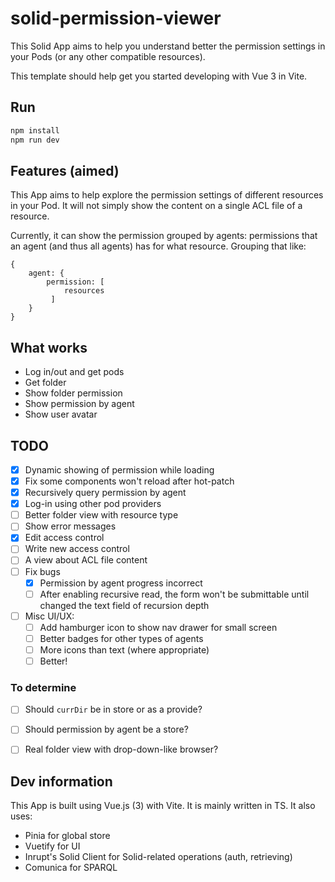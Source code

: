 # solid-permission-viewer

This Solid App aims to help you understand better the permission settings in your Pods (or any other compatible resources).

This template should help get you started developing with Vue 3 in Vite.

## Run

```sh
npm install
npm run dev
```

## Features (aimed)

This App aims to help explore the permission settings of different resources in your Pod. It will not simply show the content on a single ACL file of a resource.

Currently, it can show the permission grouped by agents: permissions that an agent (and thus all agents) has for what resource. Grouping that like:

```
{
    agent: {
        permission: [ 
            resources
         ]
    }
}
```

## What works

- Log in/out and get pods
- Get folder
- Show folder permission
- Show permission by agent
- Show user avatar

## TODO

- [x] Dynamic showing of permission while loading
- [x] Fix some components won't reload after hot-patch
- [x] Recursively query permission by agent
- [x] Log-in using other pod providers
- [ ] Better folder view with resource type
- [ ] Show error messages
- [x] Edit access control
- [ ] Write new access control
- [ ] A view about ACL file content
- [ ] Fix bugs
    - [x] Permission by agent progress incorrect
    - [ ] After enabling recursive read, the form won't be submittable until changed the text field of recursion depth
- [ ] Misc UI/UX:
    - [ ] Add hamburger icon to show nav drawer for small screen
    - [ ] Better badges for other types of agents
    - [ ] More icons than text (where appropriate)
    - [ ] Better!

### To determine

- [ ] Should `currDir` be in store or as a provide?
- [ ] Should permission by agent be a store?
- [ ] Real folder view with drop-down-like browser?


## Dev information

This App is built using Vue.js (3) with Vite. It is mainly written in TS. It also uses:

- Pinia for global store
- Vuetify for UI
- Inrupt's Solid Client for Solid-related operations (auth, retrieving)
- Comunica for SPARQL
